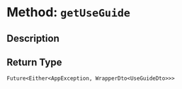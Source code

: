 # Method: `getUseGuide`

## Description



## Return Type
`Future<Either<AppException, WrapperDto<UseGuideDto>>>`

